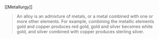 [[Metallurgy]]

> An alloy is an admixture of metals, or a metal combined with one or more other elements. For example, combining the metallic elements gold and copper produces red gold, gold and silver becomes white gold, and silver combined with copper produces sterling silver.
